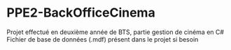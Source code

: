 # PPE2-BackOfficeCinema

Projet effectué en deuxième année de BTS, partie gestion de cinéma en C#
Fichier de base de données (.mdf) présent dans le projet si besoin
